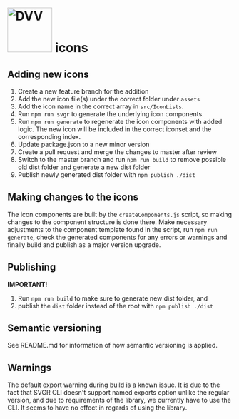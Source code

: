# <img src="./assets/logoIcons/icon-horizontal.svg" alt="DVV" width="100"/> icons

## Adding new icons

1. Create a new feature branch for the addition
2. Add the new icon file(s) under the correct folder under `assets`
3. Add the icon name in the correct array in `src/IconLists`.
4. Run `npm run svgr` to generate the underlying icon components.
5. Run `npm run generate` to regenerate the icon components with added logic. The new icon will be included in the correct iconset and the corresponding index.
6. Update package.json to a new minor version
7. Create a pull request and merge the changes to master after review
8. Switch to the master branch and run `npm run build` to remove possible old dist folder and generate a new dist folder
9. Publish newly generated dist folder with `npm publish ./dist`

## Making changes to the icons

The icon components are built by the `createComponents.js` script, so making changes to the component structure is done there. Make necessary adjustments to the component template found in the script, run `npm run generate`, check the generated components for any errors or warnings and finally build and publish as a major version upgrade.

## Publishing

**IMPORTANT!**

1. Run `npm run build` to make sure to generate new dist folder, and
2. publish the `dist` folder instead of the root with `npm publish ./dist`

## Semantic versioning

See README.md for information of how semantic versioning is applied.

## Warnings

The default export warning during build is a known issue. It is due to the fact that SVGR CLI doesn't support named exports option unlike the regular version, and due to requirements of the library, we currently have to use the CLI. It seems to have no effect in regards of using the library.

